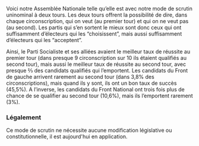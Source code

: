 Voici notre Assemblée Nationale telle qu’elle est avec notre mode de scrutin uninominal à deux tours. Les deux tours offrent la possibilité de dire, dans chaque circonscription, qui on veut (au premier tour) et qui on ne veut pas (au second). Les partis qui s’en sortent le mieux sont donc ceux qui ont suffisamment d’électeurs qui les “choisissent”, mais aussi suffisamment d’électeurs qui les “acceptent”.

Ainsi, le Parti Socialiste et ses alliées avaient le meilleur taux de réussite au premier tour (dans presque 9 circonscription sur 10 ils étaient qualifiés au second tour), mais aussi le meilleur taux de réussite au second tour, avec presque ⅔ des candidats qualifiés qui l’emportent. Les candidats du Front de gauche arrivent rarement au second tour (dans 3,8% des circonscriptions), mais quand ils y sont, ils ont un bon taux de succès (45,5%). A l’inverse, les candidats du Front National ont trois fois plus de chance de se qualifier au second tour (10,6%), mais ils l’emportent rarement (3%).

### Légalement
Ce mode de scrutin ne nécessite aucune modification législative ou constitutionnelle, il est aujourd'hui en application.
